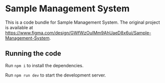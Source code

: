 
  # Sample Management System

  This is a code bundle for Sample Management System. The original project is available at https://www.figma.com/design/GWfWzOulMm9AhUaeD8x6ui/Sample-Management-System.

  ## Running the code

  Run `npm i` to install the dependencies.

  Run `npm run dev` to start the development server.
  